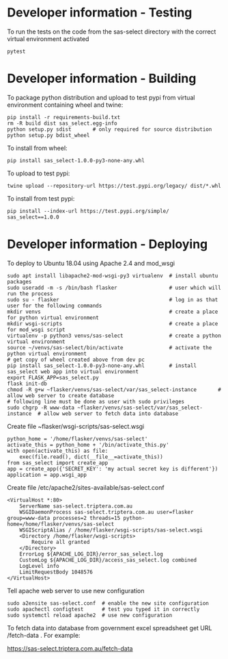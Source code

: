 Developer information - Testing
=====================

To run the tests on the code from the sas-select directory with the correct virtual environment activated

    pytest

Developer information - Building
=====================

To package python distribution and upload to test pypi from virtual environment containing wheel and twine:

    pip install -r requirements-build.txt
    rm -R build dist sas_select.egg-info
    python setup.py sdist       # only required for source distribution
    python setup.py bdist_wheel

To install from wheel:

    pip install sas_select-1.0.0-py3-none-any.whl

To upload to test pypi:

    twine upload --repository-url https://test.pypi.org/legacy/ dist/*.whl

To install from test pypi:

    pip install --index-url https://test.pypi.org/simple/ sas_select==1.0.0

Developer information - Deploying
=====================

To deploy to Ubuntu 18.04 using Apache 2.4 and mod_wsgi

    sudo apt install libapache2-mod-wsgi-py3 virtualenv  # install ubuntu packages
    sudo useradd -m -s /bin/bash flasker                 # user which will run the process
    sudo su - flasker                                    # log in as that user for the following commands
    mkdir venvs                                          # create a place for python virtual environment
    mkdir wsgi-scripts                                   # create a place for mod_wsgi script
    virtualenv -p python3 venvs/sas-select               # create a python virtual environment
    source ~/venvs/sas-select/bin/activate               # activate the python virtual environment
    # get copy of wheel created above from dev pc
    pip install sas_select-1.0.0-py3-none-any.whl        # install sas_select web app into virtual environment 
    export FLASK_APP=sas_select.py
    flask init-db
    chmod -R g+w ~flasker/venvs/sas-select/var/sas_select-instance       # allow web server to create database
    # following line must be done as user with sudo privileges
    sudo chgrp -R www-data ~flasker/venvs/sas-select/var/sas_select-instance  # allow web server to fetch data into database
    
Create file ~flasker/wsgi-scripts/sas-select.wsgi
```
python_home = '/home/flasker/venvs/sas-select'
activate_this = python_home + '/bin/activate_this.py'
with open(activate_this) as file:
    exec(file.read(), dict(__file__=activate_this))
from sas_select import create_app
app = create_app({'SECRET_KEY': 'my actual secret key is different'})
application = app.wsgi_app
```
Create file /etc/apache2/sites-available/sas-select.conf
```
<VirtualHost *:80>
    ServerName sas-select.triptera.com.au
    WSGIDaemonProcess sas-select.triptera.com.au user=flasker group=www-data processes=2 threads=15 python-home=/home/flasker/venvs/sas-select
    WSGIScriptAlias / /home/flasker/wsgi-scripts/sas-select.wsgi
    <Directory /home/flasker/wsgi-scripts>
        Require all granted
    </Directory>
    ErrorLog ${APACHE_LOG_DIR}/error_sas_select.log
    CustomLog ${APACHE_LOG_DIR}/access_sas_select.log combined
    LogLevel info
    LimitRequestBody 1048576
</VirtualHost>
```
Tell apache web server to use new configuration

    sudo a2ensite sas-select.conf  # enable the new site configuration
    sudo apachectl configtest      # test you typed it in correctly
    sudo systemctl reload apache2  # use new configuration

To fetch data into database from government excel spreadsheet get URL /fetch-data . For example:

https://sas-select.triptera.com.au/fetch-data
